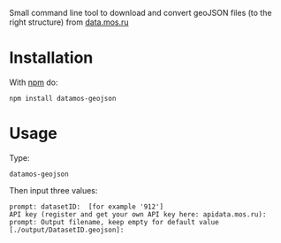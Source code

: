 Small command line tool to download and convert geoJSON files (to the right structure) from [data.mos.ru](//data.mos.ru)  

# Installation

With [npm](http://npmjs.org) do:

```
npm install datamos-geojson
```

# Usage

Type:

```
datamos-geojson
```  
Then input three values:  
```
prompt: datasetID:  [for example '912']
API key (register and get your own API key here: apidata.mos.ru):
prompt: Output filename, keep empty for default value [./output/DatasetID.geojson]:
```
